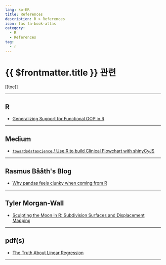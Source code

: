 ```yaml
---
lang: ko-KR
title: References
description: R > References
icon: fas fa-book-atlas
category:
  - R
  - References
tag: 
  - r
---
```


# {{ $frontmatter.title }} 관련

[[toc]]

---

## <FontIcon icon="iconfont icon-r"/>R

- [Generalizing Support for Functional OOP in R](https://blog.r-project.org/2024/05/17/generalizing-support-for-functional-oop-in-r/index.html)

---

## <FontIcon icon="fa-brands fa-medium"/>Medium

- [`towardsdatascience` / Use R to build Clinical Flowchart with shinyCyJS](https://towardsdatascience.com/clinical-flowchart-shinycyjs-e-2f5489154794?source=rss-cb820693bed5------2)

<!-- END: medium -->

---

## Rasmus Bååth's Blog

- [Why pandas feels clunky when coming from R](https://www.sumsar.net/blog/pandas-feels-clunky-when-coming-from-r/)

---

## Tyler Morgan-Wall

- [Sculpting the Moon in R: Subdivision Surfaces and Displacement Mapping](https://www.tylermw.com/posts/rayverse/displacement-mapping.html)

---

## pdf(s)

- [The Truth About Linear Regression](https://www.stat.cmu.edu/~cshalizi/TALR/)

---

<TagLinks />